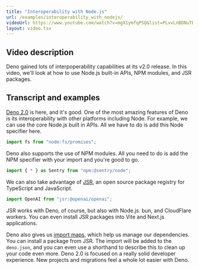 ```yaml
---
title: "Interoperability with Node.js"
url: /examples/interoperability_with_nodejs/
videoUrl: https://www.youtube.com/watch?v=mgX1ymfqPSQ&list=PLvvLnBDNuTEov9EBIp3MMfHlBxaKGRWTe&index=2
layout: video.tsx
---
```


## Video description

Deno gained lots of interpoperability capabilities at its v2.0 release. In this
video, we'll look at how to use Node.js built-in APIs, NPM modules, and JSR
packages.

## Transcript and examples

[Deno 2.0](https://deno.com/blog/v2) is here, and it's good. One of the most
amazing features of Deno is its interoperability with other platforms including
Node. For example, we can use the core Node.js built in APIs. All we have to do
is add this Node specifier here.

```ts
import fs from "node:fs/promises";
```

Deno also supports the use of NPM modules. All you need to do is add the NPM
specifier with your import and you're good to go.

```ts
import { * } as Sentry from "npm:@sentry/node";
```

We can also take advantage of [JSR](https://jsr.io), an open source package
registry for TypeScript and JavaScript.

```ts
import OpenAI from "jsr:@openai/openai";
```

JSR works with Deno, of course, but also with Node.js. bun, and CloudFlare
workers. You can even install JSR packages into Vite and Next.js applications.

Deno also gives us
[import maps](https://docs.deno.com/runtime/fundamentals/modules/#differentiating-between-imports-or-importmap-in-deno.json-and---import-map-option),
which help us manage our dependencies. You can install a package from JSR. The
import will be added to the `deno.json`, and you can even use a shorthand to
describe this to clean up your code even more. Deno 2.0 is focused on a really
solid developer experience. New projects and migrations feel a whole lot easier
with Deno.
